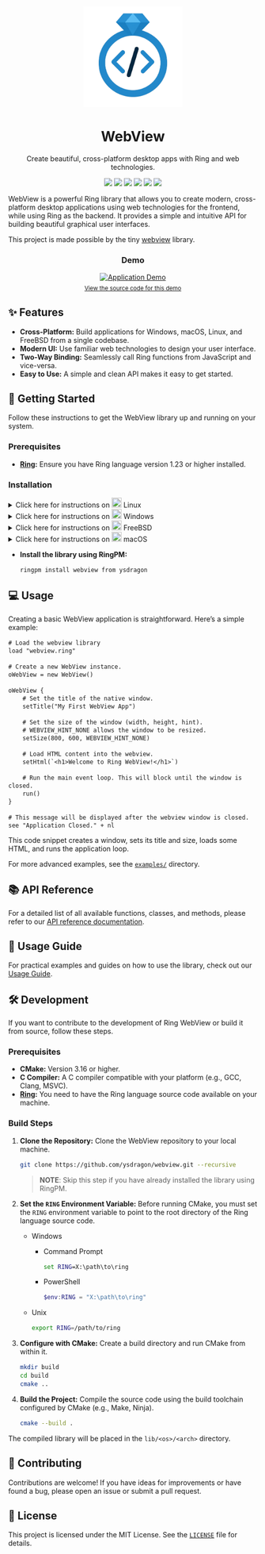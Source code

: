 <div align="center">

<img src="img/logo.png" alt="WebView Logo" width="200">

# WebView

Create beautiful, cross-platform desktop apps with Ring and web technologies.

[language-ring]: https://img.shields.io/badge/language-Ring-2D54CB.svg?style=for-the-badge&labelColor=414868
[build-status]: https://img.shields.io/github/actions/workflow/status/ysdragon/webview/main.yml?branch=main&label=build&style=for-the-badge&labelColor=414868&logoColor=C0CAF5&color=8c73cc
[last-commit]: https://img.shields.io/github/last-commit/ysdragon/webview?style=for-the-badge&logo=github&logoColor=C0CAF5&labelColor=414868&color=8c73cc
[release-version]: https://img.shields.io/github/v/release/ysdragon/webview?style=for-the-badge&logo=webtrees&logoColor=C0CAF5&labelColor=414868&color=7664C6
[license]: https://img.shields.io/github/license/ysdragon/webview?style=for-the-badge&logo=opensourcehardware&label=License&logoColor=C0CAF5&labelColor=414868&color=8c73cc
[issues]: https://img.shields.io/github/issues/ysdragon/webview?color=8c73cc&style=for-the-badge&logo=github&logoColor=C0CAF5&labelColor=414868

[![][language-ring]](https://ring-lang.github.io/)
[![][build-status]](https://github.com/ysdragon/webview/actions)
[![][last-commit]](https://github.com/ysdragon/webview/pulse)
[![][release-version]](https://github.com/ysdragon/webview/releases/latest)
[![][license]](https://github.com/ysdragon/webview/blob/main/LICENSE)
[![][issues]](https://github.com/ysdragon/webview/issues)

</div>

WebView is a powerful Ring library that allows you to create modern, cross-platform desktop applications using web technologies for the frontend, while using Ring as the backend. It provides a simple and intuitive API for building beautiful graphical user interfaces.

This project is made possible by the tiny [webview](https://github.com/webview/webview) library.

<div align="center">
  <h3>Demo</h3>
  <a href="examples/09_showcase.ring">
    <img src="img/showcase.gif" alt="Application Demo" width="600">
  </a>
  <br>
  <sub>
    <a href="examples/09_showcase.ring">View the source code for this demo</a>
  </sub>
</div>

## ✨ Features

- **Cross-Platform:** Build applications for Windows, macOS, Linux, and FreeBSD from a single codebase.
- **Modern UI:** Use familiar web technologies to design your user interface.
- **Two-Way Binding:** Seamlessly call Ring functions from JavaScript and vice-versa.
- **Easy to Use:** A simple and clean API makes it easy to get started.

## 🚀 Getting Started

Follow these instructions to get the WebView library up and running on your system.

### Prerequisites

- **[Ring](https://ring-lang.github.io/download.html):** Ensure you have Ring language version 1.23 or higher installed.

### Installation
<details>
<summary>Click here for instructions on <img width="20" height="20" src="https://www.kernel.org/theme/images/logos/favicon.png" /> Linux</summary>

The compiled Linux library in this package requires GTK 4 and WebkitGTK 6.

*   **<img width="16" height="16" src="https://www.debian.org/favicon.ico" /> Debian-based:** `sudo apt install libgtk-4-1 libwebkitgtk-6.0-4`
*   **<img width="16" height="16" src="https://archlinux.org/static/favicon.png" /> Arch-based:** `sudo pacman -S gtk4 webkitgtk-6.0`
*   **<img width="16" height="16" src="https://fedoraproject.org/favicon.ico" /> Fedora:** `sudo dnf install gtk4 webkitgtk6.0`
*   **<img width="16" height="16" src="https://voidlinux.org/assets/img/favicon.png" /> Void Linux:** `sudo xbps-install gtk4 libwebkitgtk60`
*   **<img width="16" height="16" src="https://www.alpinelinux.org/alpine-logo.ico" /> Alpine Linux:** `sudo apk add webkit2gtk-6.0`

</details>

<details>
<summary>Click here for instructions on <img width="20" height="20" src="https://blogs.windows.com/wp-content/uploads/prod/2022/09/cropped-Windows11IconTransparent512-32x32.png" /> Windows</summary>

The compiled Windows library in this package does not bundle any webview version with itself but rather uses the system-installed one.

The [Microsoft Edge WebView2](https://developer.microsoft.com/en-us/microsoft-edge/webview2/) runtime is required to be installed on the system for any version of Windows before Windows 11. To manually update or install the latest version, follow the steps [here](https://github.com/MicrosoftEdge/WebView2Feedback/issues/3371#issuecomment-1500917825).

</details>

<details>
<summary>Click here for instructions on <img width="20" height="20" src="https://www.freebsd.org/favicon.ico" /> FreeBSD</summary>

The compiled FreeBSD library in this package requires WebKitGTK 6.

*   **FreeBSD systems:** `sudo pkg install webkit2-gtk_60`

</details>

<details>
<summary>Click here for instructions on <img width="20" height="20" src="https://developer.apple.com/favicon.ico" /> macOS</summary>

The compiled macOS library in this package uses the built-in WebKit framework.

*   **macOS systems:** No additional dependencies required. The WebKit framework is included with macOS.

</details>

- **Install the library using RingPM:**
    ```sh
    ringpm install webview from ysdragon
    ```

## 💻 Usage

Creating a basic WebView application is straightforward. Here’s a simple example:

```ring
# Load the webview library
load "webview.ring"

# Create a new WebView instance.
oWebView = new WebView()

oWebView {
    # Set the title of the native window.
    setTitle("My First WebView App")

    # Set the size of the window (width, height, hint).
    # WEBVIEW_HINT_NONE allows the window to be resized.
    setSize(800, 600, WEBVIEW_HINT_NONE)

    # Load HTML content into the webview.
    setHtml(`<h1>Welcome to Ring WebView!</h1>`)

    # Run the main event loop. This will block until the window is closed.
    run()
}

# This message will be displayed after the webview window is closed.
see "Application Closed." + nl
```

This code snippet creates a window, sets its title and size, loads some HTML, and runs the application loop.

For more advanced examples, see the [`examples/`](examples/) directory.

## 📚 API Reference

For a detailed list of all available functions, classes, and methods, please refer to our [API reference documentation](docs/REFERENCE.md).

## 📖 Usage Guide

For practical examples and guides on how to use the library, check out our [Usage Guide](docs/USAGE.md).

## 🛠️ Development

If you want to contribute to the development of Ring WebView or build it from source, follow these steps.

### Prerequisites

- **CMake:** Version 3.16 or higher.
- **C Compiler:** A C compiler compatible with your platform (e.g., GCC, Clang, MSVC).
- **[Ring](https://github.com/ring-lang/ring):** You need to have the Ring language source code available on your machine.

### Build Steps

1. **Clone the Repository:**
   Clone the WebView repository to your local machine.
   ```sh
   git clone https://github.com/ysdragon/webview.git --recursive
   ```
   > **NOTE**: Skip this step if you have already installed the library using RingPM.

2.  **Set the `RING` Environment Variable:**
    Before running CMake, you must set the `RING` environment variable to point to the root directory of the Ring language source code.
    - Windows
      - Command Prompt
          ```cmd
          set RING=X:\path\to\ring
          ```
      - PowerShell
          ```powershell
          $env:RING = "X:\path\to\ring"
          ```

    - Unix
      ```bash
      export RING=/path/to/ring
      ```

3.  **Configure with CMake:**
    Create a build directory and run CMake from within it.
    ```sh
    mkdir build
    cd build
    cmake ..
    ```

4.  **Build the Project:**
    Compile the source code using the build toolchain configured by CMake (e.g., Make, Ninja).
    ```sh
    cmake --build .
    ```

The compiled library will be placed in the `lib/<os>/<arch>` directory.

## 🤝 Contributing

Contributions are welcome! If you have ideas for improvements or have found a bug, please open an issue or submit a pull request.

## 📄 License

This project is licensed under the MIT License. See the [`LICENSE`](LICENSE) file for details.